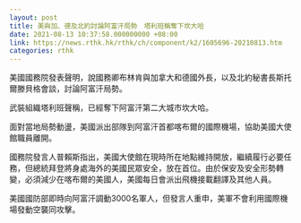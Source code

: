 ```yaml
---
layout: post
title: 美與加、德及北約討論阿富汗局勢　塔利班稱奪下坎大哈
date: 2021-08-13 10:37:58.000000000 +08:00
link: https://news.rthk.hk/rthk/ch/component/k2/1605696-20210813.htm
categories: rthk
---
```


美國國務院發表聲明，說國務卿布林肯與加拿大和德國外長，以及北約秘書長斯托爾滕貝格會談，討論阿富汗局勢。 

武裝組織塔利班聲稱，已經奪下阿富汗第二大城市坎大哈。

面對當地局勢動盪，美國派出部隊到阿富汗首都喀布爾的國際機場，協助美國大使館職員離開。

國務院發言人普賴斯指出，美國大使館在現時所在地點維持開放，繼續履行必要任務，但總統拜登將身處海外的美國民眾安全，放在首位。由於保安及安全形勢轉變，必須減少在喀布爾的美國人，美國每日會派出飛機接載翻譯及其他人員。

美國國防部即時向阿富汗調動3000名軍人，但發言人重申，美軍不會利用國際機場發動空襲同攻擊。
